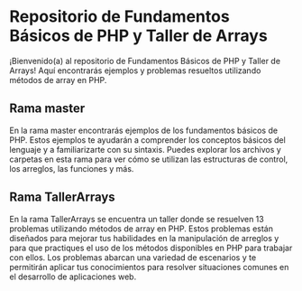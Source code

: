 # Repositorio de Fundamentos Básicos de PHP y Taller de Arrays

¡Bienvenido(a) al repositorio de Fundamentos Básicos de PHP y Taller de Arrays! Aquí encontrarás ejemplos y problemas resueltos utilizando métodos de array en PHP.


## Rama master
En la rama master encontrarás ejemplos de los fundamentos básicos de PHP. Estos ejemplos te ayudarán a comprender los conceptos básicos del lenguaje y a familiarizarte con su sintaxis. Puedes explorar los archivos y carpetas en esta rama para ver cómo se utilizan las estructuras de control, los arreglos, las funciones y más.

## Rama TallerArrays
En la rama TallerArrays se encuentra un taller donde se resuelven 13 problemas utilizando métodos de array en PHP. Estos problemas están diseñados para mejorar tus habilidades en la manipulación de arreglos y para que practiques el uso de los métodos disponibles en PHP para trabajar con ellos. Los problemas abarcan una variedad de escenarios y te permitirán aplicar tus conocimientos para resolver situaciones comunes en el desarrollo de aplicaciones web.